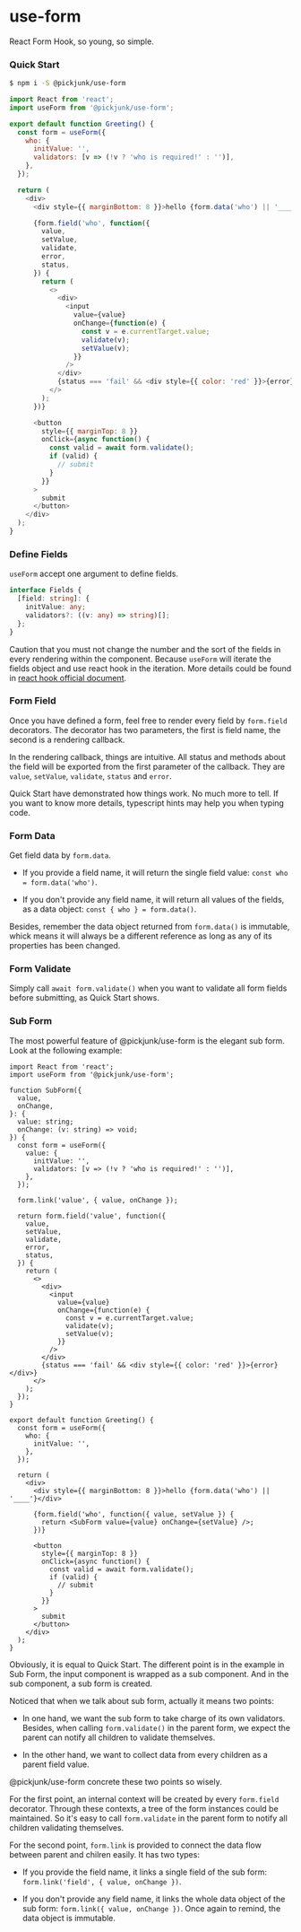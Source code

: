 # use-form

React Form Hook, so young, so simple.

### Quick Start

```bash
$ npm i -S @pickjunk/use-form
```

```javascript
import React from 'react';
import useForm from '@pickjunk/use-form';

export default function Greeting() {
  const form = useForm({
    who: {
      initValue: '',
      validators: [v => (!v ? 'who is required!' : '')],
    },
  });

  return (
    <div>
      <div style={{ marginBottom: 8 }}>hello {form.data('who') || '____'}</div>

      {form.field('who', function({
        value,
        setValue,
        validate,
        error,
        status,
      }) {
        return (
          <>
            <div>
              <input
                value={value}
                onChange={function(e) {
                  const v = e.currentTarget.value;
                  validate(v);
                  setValue(v);
                }}
              />
            </div>
            {status === 'fail' && <div style={{ color: 'red' }}>{error}</div>}
          </>
        );
      })}

      <button
        style={{ marginTop: 8 }}
        onClick={async function() {
          const valid = await form.validate();
          if (valid) {
            // submit
          }
        }}
      >
        submit
      </button>
    </div>
  );
}
```

### Define Fields

`useForm` accept one argument to define fields.

```typescript
interface Fields {
  [field: string]: {
    initValue: any;
    validators?: ((v: any) => string)[];
  };
}
```

Caution that you must not change the number and the sort of the fields in every rendering within the component. Because `useForm` will iterate the fields object and use react hook in the iteration. More details could be found in [react hook official document](https://reactjs.org/docs/hooks-rules.html).

### Form Field

Once you have defined a form, feel free to render every field by `form.field` decorators. The decorator has two parameters, the first is field name, the second is a rendering callback.

In the rendering callback, things are intuitive. All status and methods about the field will be exported from the first parameter of the callback. They are `value`, `setValue`, `validate`, `status` and `error`.

Quick Start have demonstrated how things work. No much more to tell. If you want to know more details, typescript hints may help you when typing code.

### Form Data

Get field data by `form.data`.

- If you provide a field name, it will return the single field value: `const who = form.data('who')`.

- If you don't provide any field name, it will return all values of the fields, as a data object: `const { who } = form.data()`.

Besides, remember the data object returned from `form.data()` is immutable, whick means it will always be a different reference as long as any of its properties has been changed.

### Form Validate

Simply call `await form.validate()` when you want to validate all form fields before submitting, as Quick Start shows.

### Sub Form

The most powerful feature of @pickjunk/use-form is the elegant sub form. Look at the following example:

```TSX
import React from 'react';
import useForm from '@pickjunk/use-form';

function SubForm({
  value,
  onChange,
}: {
  value: string;
  onChange: (v: string) => void;
}) {
  const form = useForm({
    value: {
      initValue: '',
      validators: [v => (!v ? 'who is required!' : '')],
    },
  });

  form.link('value', { value, onChange });

  return form.field('value', function({
    value,
    setValue,
    validate,
    error,
    status,
  }) {
    return (
      <>
        <div>
          <input
            value={value}
            onChange={function(e) {
              const v = e.currentTarget.value;
              validate(v);
              setValue(v);
            }}
          />
        </div>
        {status === 'fail' && <div style={{ color: 'red' }}>{error}</div>}
      </>
    );
  });
}

export default function Greeting() {
  const form = useForm({
    who: {
      initValue: '',
    },
  });

  return (
    <div>
      <div style={{ marginBottom: 8 }}>hello {form.data('who') || '____'}</div>

      {form.field('who', function({ value, setValue }) {
        return <SubForm value={value} onChange={setValue} />;
      })}

      <button
        style={{ marginTop: 8 }}
        onClick={async function() {
          const valid = await form.validate();
          if (valid) {
            // submit
          }
        }}
      >
        submit
      </button>
    </div>
  );
}
```

Obviously, it is equal to Quick Start. The different point is in the example in Sub Form, the input component is wrapped as a sub component. And in the sub component, a sub form is created.

Noticed that when we talk about sub form, actually it means two points:

- In one hand, we want the sub form to take charge of its own validators. Besides, when calling `form.validate()` in the parent form, we expect the parent can notify all children to validate themselves.

- In the other hand, we want to collect data from every children as a parent field value.

@pickjunk/use-form concrete these two points so wisely.

For the first point, an internal context will be created by every `form.field` decorator. Through these contexts, a tree of the form instances could be maintained. So it's easy to call `form.validate` in the parent form to notify all children validating themselves.

For the second point, `form.link` is provided to connect the data flow between parent and chilren easily. It has two types:

- If you provide the field name, it links a single field of the sub form: `form.link('field', { value, onChange })`.

- If you don't provide any field name, it links the whole data object of the sub form: `form.link({ value, onChange })`. Once again to remind, the data object is immutable.
